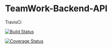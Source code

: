# TeamWork-Backend-API
TravisCi

[![Build Status](https://travis-ci.com/teezyfortune/TeamWork-Backend-API.svg?branch=develop)](https://travis-ci.com/teezyfortune/TeamWork-Backend-API)

[![Coverage Status](https://coveralls.io/repos/github/teezyfortune/TeamWork-Backend-API/badge.svg?branch=develop)](https://coveralls.io/github/teezyfortune/TeamWork-Backend-API?branch=develop)
